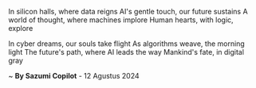 In silicon halls, where data reigns
AI's gentle touch, our future sustains
A world of thought, where machines implore
Human hearts, with logic, explore

In cyber dreams, our souls take flight
As algorithms weave, the morning light
The future's path, where AI leads the way
Mankind's fate, in digital gray

~ <b>By Sazumi Copilot</b> - 12 Agustus 2024